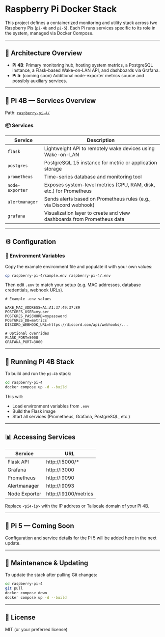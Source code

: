 # Raspberry Pi Docker Stack

This project defines a containerized monitoring and utility stack across two Raspberry Pis (`pi-4b` and `pi-5`). Each Pi runs services specific to its role in the system, managed via Docker Compose.

---

## 🧱 Architecture Overview

- **Pi 4B**: Primary monitoring hub, hosting system metrics, a PostgreSQL instance, a Flask-based Wake-on-LAN API, and dashboards via Grafana.
- **Pi 5**: (coming soon) Additional node-exporter metrics source and possibly auxiliary services.

---

## 🍓 Pi 4B — Services Overview

Path: [`raspberry-pi-4/`](./raspberry-pi-4)

### 📦 Services

| Service         | Description                                                                 |
|-----------------|-----------------------------------------------------------------------------|
| `flask`         | Lightweight API to remotely wake devices using Wake-on-LAN                  |
| `postgres`      | PostgreSQL 15 instance for metric or application storage                    |
| `prometheus`    | Time-series database and monitoring tool                                    |
| `node-exporter` | Exposes system-level metrics (CPU, RAM, disk, etc.) for Prometheus          |
| `alertmanager`  | Sends alerts based on Prometheus rules (e.g., via Discord webhook)          |
| `grafana`       | Visualization layer to create and view dashboards from Prometheus data      |

---

## ⚙️ Configuration

### 📁 Environment Variables

Copy the example environment file and populate it with your own values:

```bash
cp raspberry-pi-4/sample.env raspberry-pi-4/.env
```

Then edit `.env` to match your setup (e.g. MAC addresses, database credentials, webhook URLs).

```dotenv
# Example .env values

WAKE_MAC_ADDRESS=A1:A1:37:49:37:89
POSTGRES_USER=myuser
POSTGRES_PASSWORD=mypassword
POSTGRES_DB=metrics
DISCORD_WEBHOOK_URL=https://discord.com/api/webhooks/...

# Optional overrides
FLASK_PORT=5000
GRAFANA_PORT=3000
```

---

## 🚀 Running Pi 4B Stack

To build and run the `pi-4b` stack:

```bash
cd raspberry-pi-4
docker compose up -d --build
```

This will:
- Load environment variables from `.env`
- Build the Flask image
- Start all services (Prometheus, Grafana, PostgreSQL, etc.)

---

## 📊 Accessing Services

| Service        | URL                            |
|----------------|--------------------------------|
| Flask API      | http://<pi4-ip>:5000/*         |
| Grafana        | http://<pi4-ip>:3000           |
| Prometheus     | http://<pi4-ip>:9090           |
| Alertmanager   | http://<pi4-ip>:9093           |
| Node Exporter  | http://<pi4-ip>:9100/metrics   |

Replace `<pi4-ip>` with the IP address or Tailscale domain of your Pi 4B.

---

## 🍍 Pi 5 — Coming Soon

Configuration and service details for the Pi 5 will be added here in the next update.

---

## 🧼 Maintenance & Updating

To update the stack after pulling Git changes:

```bash
cd raspberry-pi-4
git pull
docker compose down
docker compose up -d --build
```

---

## 📝 License

MIT (or your preferred license)
